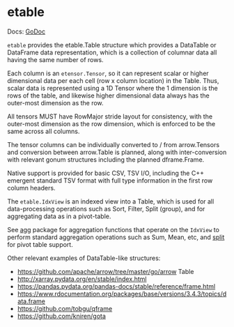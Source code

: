 # etable

Docs: [GoDoc](https://pkg.go.dev/github.com/emer/etable)

`etable` provides the etable.Table structure which provides a DataTable or DataFrame data representation, which is a collection of columnar data all having the same number of rows.

Each column is an `etensor.Tensor`, so it can represent scalar or higher dimensional data per each cell (row x column location) in the Table.  Thus, scalar data is represented using a 1D Tensor where the 1 dimension is the rows of the table, and likewise higher dimensional data always has the outer-most dimension as the row.

All tensors MUST have RowMajor stride layout for consistency, with the outer-most dimension as the row dimension, which is enforced to be the same across all columns.

The tensor columns can be individually converted to / from arrow.Tensors and conversion between arrow.Table is planned, along with inter-conversion with relevant gonum structures including the planned dframe.Frame.

Native support is provided for basic CSV, TSV I/O, including the C++ emergent standard TSV format with full type information in the first row column headers.

The `etable.IdxView` is an indexed view into a Table, which is used for all data-processing operations such as Sort, Filter, Split (group), and for aggregating data as in a pivot-table.

See [agg](https://github.com/emer/etable/tree/master/agg) package for aggregation functions that operate on the `IdxView` to perform standard aggregation operations such as Sum, Mean, etc, and [split](https://github.com/emer/etable/tree/master/split) for pivot table support.

Other relevant examples of DataTable-like structures:
* https://github.com/apache/arrow/tree/master/go/arrow Table
* http://xarray.pydata.org/en/stable/index.html
* https://pandas.pydata.org/pandas-docs/stable/reference/frame.html
* https://www.rdocumentation.org/packages/base/versions/3.4.3/topics/data.frame
* https://github.com/tobgu/qframe
* https://github.com/kniren/gota

